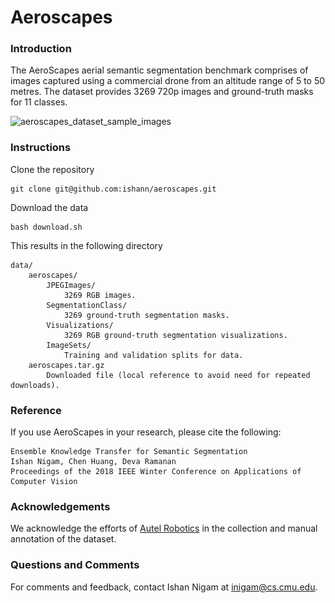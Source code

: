 # Aeroscapes
[//]: # "![aeroscapes_logo](assets/logo.png)"


### Introduction
The AeroScapes aerial semantic segmentation benchmark comprises of images captured using a commercial drone from an altitude range of 5 to 50 metres.
The dataset provides 3269 720p images and ground-truth masks for 11 classes.

![aeroscapes_dataset_sample_images](https://github.com/ishann/aeroscapes/blob/master/assets/data_montage.png)


### Instructions 
Clone the repository

    git clone git@github.com:ishann/aeroscapes.git

Download the data

    bash download.sh

This results in the following directory

    data/
        aeroscapes/
            JPEGImages/
                3269 RGB images.
            SegmentationClass/
                3269 ground-truth segmentation masks.
            Visualizations/
                3269 RGB ground-truth segmentation visualizations.
            ImageSets/
                Training and validation splits for data.
        aeroscapes.tar.gz
            Downloaded file (local reference to avoid need for repeated downloads).


### Reference
If you use AeroScapes in your research, please cite the following:

    Ensemble Knowledge Transfer for Semantic Segmentation
    Ishan Nigam, Chen Huang, Deva Ramanan
    Proceedings of the 2018 IEEE Winter Conference on Applications of Computer Vision


### Acknowledgements
We acknowledge the efforts of [Autel Robotics](https://www.autelrobotics.com) in the collection and manual annotation of the dataset.


### Questions and Comments
For comments and feedback, contact Ishan Nigam at inigam@cs.cmu.edu.





